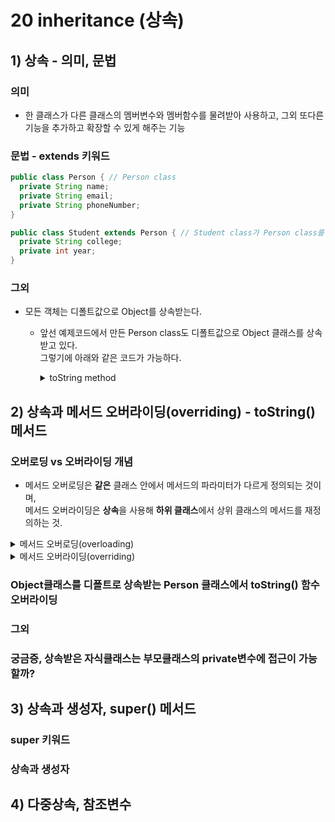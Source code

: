 # 20 inheritance (상속)
## 1) 상속 - 의미, 문법
### 의미
- 한 클래스가 다른 클래스의 멤버변수와 멤버함수를 물려받아 사용하고, 그외 또다른 기능을 추가하고 확장할 수 있게 해주는 기능
### 문법 - extends 키워드
``` java
public class Person { // Person class
  private String name;
  private String email;
  private String phoneNumber;
}

public class Student extends Person { // Student class가 Person class를 상속받는다
  private String college;
  private int year;
}
```

### 그외
- 모든 객체는 디폴트값으로 Object를 상속받는다.
  - 앞선 예제코드에서 만든 Person class도 디폴트값으로 Object 클래스를 상속받고 있다. </br>
    그렇기에 아래와 같은 코드가 가능하다.
    <details>
      <summary>toString method</summary>
      
      ```java
      Person person = new Person();
      person.toString();
      // Object 클래스에 있는 toString method를 불러온 것.
      ```
    </details>

## 2) 상속과 메서드 오버라이딩(overriding) - toString() 메서드

### 오버로딩 vs 오버라이딩 개념
- 메서드 오버로딩은 **같은** 클래스 안에서 메서드의 파라미터가 다르게 정의되는 것이며, </br>
  메서드 오버라이딩은 **상속**을 사용해 **하위 클래스**에서 상위 클래스의 메서드를 재정의하는 것.
<details>
  <summary>메서드 오버로딩(overloading)</summary>
  
  - **한** 클래스 안에서, 같은 이름의 메서드를 여러 개 정의하는 것
  - 오버로딩된 메서드들은 같은 이름을 가지지만, 파라미터의 개수나 타입이 다르다.
  - 예 : void print(String s), void print(int i)
  
</details>
<details>
  <summary>메서드 오버라이딩(overriding)</summary>
  
  - **상속**을 사용해 **하위** 클래스에서 상위 클래스의 메서드를 재정의하는 것
  - 오버라이딩된 메서드는 같은 이름, 같은 파라미터 타입, 같은 파라미터 개수, 같은 리턴 타입이 같다.</br>
    즉, 모든 게 같다. 다만 함수의 body구현부분이 다르다.
  - 예 : void print(), void print()
  
</details>

### Object클래스를 디폴트로 상속받는 Person 클래스에서 toString() 함수 오버라이딩
### 그외
### 궁금증, 상속받은 자식클래스는 부모클래스의 private변수에 접근이 가능할까?

## 3) 상속과 생성자, super() 메서드
### super 키워드
### 상속과 생성자

## 4) 다중상속, 참조변수
